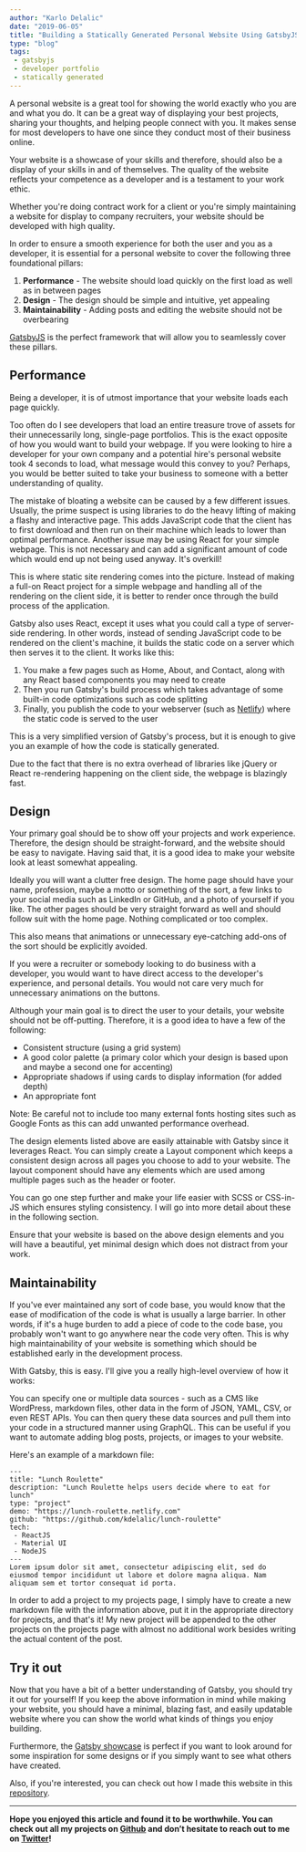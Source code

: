 ```yaml
---
author: "Karlo Delalic"
date: "2019-06-05"
title: "Building a Statically Generated Personal Website Using GatsbyJS"
type: "blog"
tags:
 - gatsbyjs
 - developer portfolio
 - statically generated
---
```

A personal website is a great tool for showing the world exactly who you are and what you do. It can be a great way of displaying your best projects, sharing your thoughts, and helping people connect with you. It makes sense for most developers to have one since they conduct most of their business online.
<!-- end -->
Your website is a showcase of your skills and therefore, should also be a display of your skills in and of themselves. The quality of the website reflects your competence as a developer and is a testament to your work ethic.

Whether you're doing contract work for a client or you're simply maintaining a website for display to company recruiters, your website should be developed with high quality.

In order to ensure a smooth experience for both the user and you as a developer, it is essential for a personal website to cover the following three foundational pillars:

 1. __Performance__ - The website should load quickly on the first load as well as in between pages
 2. __Design__ -  The design should be simple and intuitive, yet appealing
 3. __Maintainability__ - Adding posts and editing the website should not be overbearing

[GatsbyJS](https://www.gatsbyjs.org/) is the perfect framework that will allow you to seamlessly cover these pillars.

## Performance

Being a developer, it is of utmost importance that your website loads each page quickly.

Too often do I see developers that load an entire treasure trove of assets for their unnecessarily long, single-page portfolios. This is the exact opposite of how you would want to build your webpage. If you were looking to hire a developer for your own company and a potential hire's personal website took 4 seconds to load, what message would this convey to you? Perhaps, you would be better suited to take your business to someone with a better understanding of quality.

The mistake of bloating a website can be caused by a few different issues. Usually, the prime suspect is using libraries to do the heavy lifting of making a flashy and interactive page. This adds JavaScript code that the client has to first download and then run on their machine which leads to lower than optimal performance. Another issue may be using React for your simple webpage. This is not necessary and can add a significant amount of code which would end up not being used anyway. It's overkill!

This is where static site rendering comes into the picture. Instead of making a full-on React project for a simple webpage and handling all of the rendering on the client side, it is better to render once through the build process of the application.

Gatsby also uses React, except it uses what you could call a type of server-side rendering. In other words, instead of sending JavaScript code to be rendered on the client's machine, it builds the static code on a server which then serves it to the client. It works like this:

 1. You make a few pages such as Home, About, and Contact, along with any React based components you may need to create
 2. Then you run Gatsby's build process which takes advantage of some built-in code optimizations such as code splitting
 3. Finally, you publish the code to your webserver (such as [Netlify](https://netlify.com)) where the static code is served to the user

This is a very simplified version of Gatsby's process, but it is enough to give you an example of how the code is statically generated.

Due to the fact that there is no extra overhead of libraries like jQuery or React re-rendering happening on the client side, the webpage is blazingly fast.

## Design

Your primary goal should be to show off your projects and work experience. Therefore, the design should be straight-forward, and the website should be easy to navigate. Having said that, it is a good idea to make your website look at least somewhat appealing.

Ideally you will want a clutter free design. The home page should have your name, profession, maybe a motto or something of the sort, a few links to your social media such as LinkedIn or GitHub, and a photo of yourself if you like. The other pages should be very straight forward as well and should follow suit with the home page. Nothing complicated or too complex.

This also means that animations or unnecessary eye-catching add-ons of the sort should be explicitly avoided.

If you were a recruiter or somebody looking to do business with a developer, you would want to have direct access to the developer's experience, and personal details. You would not care very much for unnecessary animations on the buttons.

Although your main goal is to direct the user to your details, your website should not be off-putting. Therefore, it is a good idea to have a few of the following:

- Consistent structure (using a grid system)
- A good color palette (a primary color which your design is based upon and maybe a second one for accenting)
- Appropriate shadows if using cards to display information (for added depth)
- An appropriate font

Note: Be careful not to include too many external fonts hosting sites such as Google Fonts as this can add unwanted performance overhead.

The design elements listed above are easily attainable with Gatsby since it leverages React. You can simply create a Layout component which keeps a consistent design across all pages you choose to add to your website. The layout component should have any elements which are used among multiple pages such as the header or footer.

You can go one step further and make your life easier with SCSS or CSS-in-JS which ensures styling consistency. I will go into more detail about these in the following section.

Ensure that your website is based on the above design elements and you will have a beautiful, yet minimal design which does not distract from your work.

## Maintainability

If you've ever maintained any sort of code base, you would know that the ease of modification of the code is what is usually a large barrier. In other words, if it's a huge burden to add a piece of code to the code base, you probably won't want to go anywhere near the code very often. This is why high maintainability of your website is something which should be established early in the development process.

With Gatsby, this is easy. I'll give you a really high-level overview of how it works:

You can specify one or multiple data sources - such as a CMS like WordPress, markdown files, other data in the form of JSON, YAML, CSV, or even REST APIs. You can then query these data sources and pull them into your code in a structured manner using GraphQL. This can be useful if you want to automate adding blog posts, projects, or images to your website.

Here's an example of a markdown file:

```
---
title: "Lunch Roulette"
description: "Lunch Roulette helps users decide where to eat for lunch"
type: "project"
demo: "https://lunch-roulette.netlify.com"
github: "https://github.com/kdelalic/lunch-roulette"
tech:
 - ReactJS
 - Material UI
 - NodeJS
---
Lorem ipsum dolor sit amet, consectetur adipiscing elit, sed do eiusmod tempor incididunt ut labore et dolore magna aliqua. Nam aliquam sem et tortor consequat id porta.
```

In order to add a project to my projects page, I simply have to create a new markdown file with the information above, put it in the appropriate directory for projects, and that's it! My new project will be appended to the other projects on the projects page with almost no additional work besides writing the actual content of the post.

## Try it out

Now that you have a bit of a better understanding of Gatsby, you should try it out for yourself! If you keep the above information in mind while making your website, you should have a minimal, blazing fast, and easily updatable website where you can show the world what kinds of things you enjoy building.

Furthermore, the [Gatsby showcase](https://www.gatsbyjs.org/showcase/) is perfect if you want to look around for some inspiration for some designs or if you simply want to see what others have created.

Also, if you're interested, you can check out how I made this website in this [repository](https://github.com/kdelalic/karlodelalic-gatsby).

---
__Hope you enjoyed this article and found it to be worthwhile. You can check out all my projects on [Github](https://github.com/kdelalic) and don’t hesitate to reach out to me on [Twitter](https://twitter.com/karlodelalic)!__
